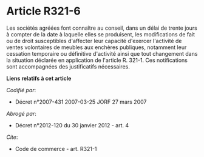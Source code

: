 # Article R321-6

Les sociétés agréées font connaître au conseil, dans un délai de trente jours à compter de la date à laquelle elles se
produisent, les modifications de fait ou de droit susceptibles d'affecter leur capacité d'exercer l'activité de ventes
volontaires de meubles aux enchères publiques, notamment leur cessation temporaire ou définitive d'activité ainsi que tout
changement dans la situation déclarée en application de l'article R. 321-1. Ces notifications sont accompagnées des
justificatifs nécessaires.

**Liens relatifs à cet article**

_Codifié par_:

  - Décret n°2007-431 2007-03-25 JORF 27 mars 2007

_Abrogé par_:

  - Décret n°2012-120 du 30 janvier 2012 - art. 4

_Cite_:

  - Code de commerce - art. R321-1
